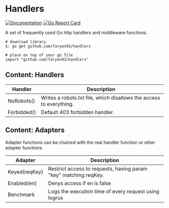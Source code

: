 # Handlers
[![Documentation](https://godoc.org/github.com/faryon93/handlers?status.svg)](http://godoc.org/github.com/faryon93/handlers)
[![Go Report Card](https://goreportcard.com/badge/github.com/faryon93/handlers)](https://goreportcard.com/report/github.com/faryon93/handlers)

A set of frequently used Go http handlers and middleware functions.

    # download library
    $: go get github.com/faryon93/handlers

    # place on top of your go file
    import "github.com/faryon93/handlers"

## Content: Handlers

| Handler       | Description                                                         |
| ------------- | ------------------------------------------------------------------- |
| NoRobots()    | Writes a robots.txt file, which disallows the access to everything. |
| Forbidded()   | Default 403 forbidden handler.                                      |

## Content: Adapters

Adapter functions can be chained with the real handler function or other adapter functions.

| Adapter           | Description                                                       |
| ----------------- | ----------------------------------------------------------------- |
| Keyed(reqKey)     | Restrict access to requests, having param "key" matching reqKey.  |
| Enabled(en)       | Denys access if en is false                                       |
| Benchmark         | Logs the execution time of every request using logrus             |